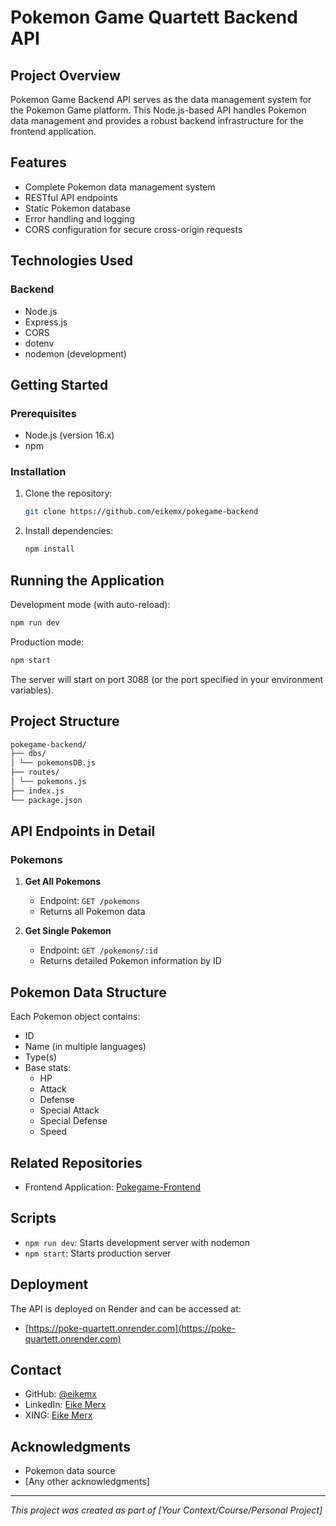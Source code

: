 # Pokemon Game Quartett Backend API

## Project Overview
Pokemon Game Backend API serves as the data management system for the Pokemon Game platform. This Node.js-based API handles Pokemon data management and provides a robust backend infrastructure for the frontend application.

## Features
- Complete Pokemon data management system
- RESTful API endpoints
- Static Pokemon database
- Error handling and logging
- CORS configuration for secure cross-origin requests

## Technologies Used
### Backend
- Node.js
- Express.js
- CORS
- dotenv
- nodemon (development)

## Getting Started
### Prerequisites
- Node.js (version 16.x)
- npm

### Installation

1. Clone the repository:
    ```bash
    git clone https://github.com/eikemx/pokegame-backend
    ```

2. Install dependencies:
    ```bash
    npm install
    ```

## Running the Application

Development mode (with auto-reload):
```bash
npm run dev
```
Production mode:
```bash
npm start
```

The server will start on port 3088 (or the port specified in your environment variables).

## Project Structure
```bash
pokegame-backend/
├── dbs/
│ └── pokemonsDB.js
├── routes/
│ └── pokemons.js
├── index.js
└── package.json
```

## API Endpoints in Detail

### Pokemons
1. **Get All Pokemons**
   - Endpoint: `GET /pokemons`
   - Returns all Pokemon data

2. **Get Single Pokemon**
   - Endpoint: `GET /pokemons/:id`
   - Returns detailed Pokemon information by ID

## Pokemon Data Structure
Each Pokemon object contains:
- ID
- Name (in multiple languages)
- Type(s)
- Base stats:
  - HP
  - Attack
  - Defense
  - Special Attack
  - Special Defense
  - Speed

## Related Repositories
- Frontend Application: [Pokegame-Frontend](https://github.com/eikemx/pokegame-frontend)

## Scripts
- `npm run dev`: Starts development server with nodemon
- `npm start`: Starts production server

## Deployment
The API is deployed on Render and can be accessed at:
- [https://poke-quartett.onrender.com](https://poke-quartett.onrender.com)

## Contact
- GitHub: [@eikemx](https://github.com/eikemx)
- LinkedIn: [Eike Merx](https://www.linkedin.com/in/eike-merx-50b111216/)
- XING: [Eike Merx](https://www.xing.com/profile/Eike_Merx/web_profiles)

## Acknowledgments
- Pokemon data source
- [Any other acknowledgments]

---
*This project was created as part of [Your Context/Course/Personal Project]*